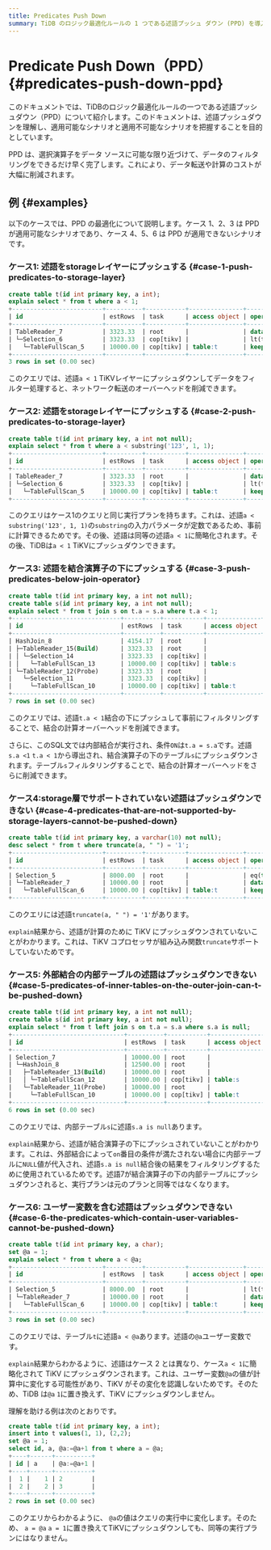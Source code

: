 ```yaml
---
title: Predicates Push Down
summary: TiDB のロジック最適化ルールの 1 つである述語プッシュ ダウン (PPD) を導入します。
---
```


# Predicate Push Down（PPD） {#predicates-push-down-ppd}

このドキュメントでは、TiDBのロジック最適化ルールの一つである述語プッシュダウン（PPD）について紹介します。このドキュメントは、述語プッシュダウンを理解し、適用可能なシナリオと適用不可能なシナリオを把握することを目的としています。

PPD は、選択演算子をデータ ソースに可能な限り近づけて、データのフィルタリングをできるだけ早く完了します。これにより、データ転送や計算のコストが大幅に削減されます。

## 例 {#examples}

以下のケースでは、PPD の最適化について説明します。ケース 1、2、3 は PPD が適用可能なシナリオであり、ケース 4、5、6 は PPD が適用できないシナリオです。

### ケース1: 述語をstorageレイヤーにプッシュする {#case-1-push-predicates-to-storage-layer}

```sql
create table t(id int primary key, a int);
explain select * from t where a < 1;
+-------------------------+----------+-----------+---------------+--------------------------------+
| id                      | estRows  | task      | access object | operator info                  |
+-------------------------+----------+-----------+---------------+--------------------------------+
| TableReader_7           | 3323.33  | root      |               | data:Selection_6               |
| └─Selection_6           | 3323.33  | cop[tikv] |               | lt(test.t.a, 1)                |
|   └─TableFullScan_5     | 10000.00 | cop[tikv] | table:t       | keep order:false, stats:pseudo |
+-------------------------+----------+-----------+---------------+--------------------------------+
3 rows in set (0.00 sec)
```

このクエリでは、述語`a < 1` TiKVレイヤーにプッシュダウンしてデータをフィルター処理すると、ネットワーク転送のオーバーヘッドを削減できます。

### ケース2: 述語をstorageレイヤーにプッシュする {#case-2-push-predicates-to-storage-layer}

```sql
create table t(id int primary key, a int not null);
explain select * from t where a < substring('123', 1, 1);
+-------------------------+----------+-----------+---------------+--------------------------------+
| id                      | estRows  | task      | access object | operator info                  |
+-------------------------+----------+-----------+---------------+--------------------------------+
| TableReader_7           | 3323.33  | root      |               | data:Selection_6               |
| └─Selection_6           | 3323.33  | cop[tikv] |               | lt(test.t.a, 1)                |
|   └─TableFullScan_5     | 10000.00 | cop[tikv] | table:t       | keep order:false, stats:pseudo |
+-------------------------+----------+-----------+---------------+--------------------------------+
```

このクエリはケース1のクエリと同じ実行プランを持ちます。これは、述語`a < substring('123', 1, 1)`の`substring`の入力パラメータが定数であるため、事前に計算できるためです。その後、述語は同等の述語`a < 1`に簡略化されます。その後、TiDBは`a < 1` TiKVにプッシュダウンできます。

### ケース3: 述語を結合演算子の下にプッシュする {#case-3-push-predicates-below-join-operator}

```sql
create table t(id int primary key, a int not null);
create table s(id int primary key, a int not null);
explain select * from t join s on t.a = s.a where t.a < 1;
+------------------------------+----------+-----------+---------------+--------------------------------------------+
| id                           | estRows  | task      | access object | operator info                              |
+------------------------------+----------+-----------+---------------+--------------------------------------------+
| HashJoin_8                   | 4154.17  | root      |               | inner join, equal:[eq(test.t.a, test.s.a)] |
| ├─TableReader_15(Build)      | 3323.33  | root      |               | data:Selection_14                          |
| │ └─Selection_14             | 3323.33  | cop[tikv] |               | lt(test.s.a, 1)                            |
| │   └─TableFullScan_13       | 10000.00 | cop[tikv] | table:s       | keep order:false, stats:pseudo             |
| └─TableReader_12(Probe)      | 3323.33  | root      |               | data:Selection_11                          |
|   └─Selection_11             | 3323.33  | cop[tikv] |               | lt(test.t.a, 1)                            |
|     └─TableFullScan_10       | 10000.00 | cop[tikv] | table:t       | keep order:false, stats:pseudo             |
+------------------------------+----------+-----------+---------------+--------------------------------------------+
7 rows in set (0.00 sec)
```

このクエリでは、述語`t.a < 1`結合の下にプッシュして事前にフィルタリングすることで、結合の計算オーバーヘッドを削減できます。

さらに、このSQL文では内部結合が実行され、条件`ON`は`t.a = s.a`です。述語`s.a <1` `t.a < 1`から導出され、結合演算子の下のテーブル`s`にプッシュダウンされます。テーブル`s`フィルタリングすることで、結合の計算オーバーヘッドをさらに削減できます。

### ケース4:storage層でサポートされていない述語はプッシュダウンできない {#case-4-predicates-that-are-not-supported-by-storage-layers-cannot-be-pushed-down}

```sql
create table t(id int primary key, a varchar(10) not null);
desc select * from t where truncate(a, " ") = '1';
+-------------------------+----------+-----------+---------------+---------------------------------------------------+
| id                      | estRows  | task      | access object | operator info                                     |
+-------------------------+----------+-----------+---------------+---------------------------------------------------+
| Selection_5             | 8000.00  | root      |               | eq(truncate(cast(test.t.a, double BINARY), 0), 1) |
| └─TableReader_7         | 10000.00 | root      |               | data:TableFullScan_6                              |
|   └─TableFullScan_6     | 10000.00 | cop[tikv] | table:t       | keep order:false, stats:pseudo                    |
+-------------------------+----------+-----------+---------------+---------------------------------------------------+
```

このクエリには述語`truncate(a, " ") = '1'`があります。

`explain`結果から、述語が計算のために TiKV にプッシュダウンされていないことがわかります。これは、TiKV コプロセッサが組み込み関数`truncate`サポートしていないためです。

### ケース5: 外部結合の内部テーブルの述語はプッシュダウンできない {#case-5-predicates-of-inner-tables-on-the-outer-join-can-t-be-pushed-down}

```sql
create table t(id int primary key, a int not null);
create table s(id int primary key, a int not null);
explain select * from t left join s on t.a = s.a where s.a is null;
+-------------------------------+----------+-----------+---------------+-------------------------------------------------+
| id                            | estRows  | task      | access object | operator info                                   |
+-------------------------------+----------+-----------+---------------+-------------------------------------------------+
| Selection_7                   | 10000.00 | root      |               | isnull(test.s.a)                                |
| └─HashJoin_8                  | 12500.00 | root      |               | left outer join, equal:[eq(test.t.a, test.s.a)] |
|   ├─TableReader_13(Build)     | 10000.00 | root      |               | data:TableFullScan_12                           |
|   │ └─TableFullScan_12        | 10000.00 | cop[tikv] | table:s       | keep order:false, stats:pseudo                  |
|   └─TableReader_11(Probe)     | 10000.00 | root      |               | data:TableFullScan_10                           |
|     └─TableFullScan_10        | 10000.00 | cop[tikv] | table:t       | keep order:false, stats:pseudo                  |
+-------------------------------+----------+-----------+---------------+-------------------------------------------------+
6 rows in set (0.00 sec)
```

このクエリでは、内部テーブル`s`に述語`s.a is null`あります。

`explain`結果から、述語が結合演算子の下にプッシュされていないことがわかります。これは、外部結合によって`on`番目の条件が満たされない場合に内部テーブルに`NULL`値が代入され、述語`s.a is null`結合後の結果をフィルタリングするために使用されているためです。述語7が結合演算子の下の内部テーブルにプッシュダウンされると、実行プランは元のプランと同等ではなくなります。

### ケース6: ユーザー変数を含む述語はプッシュダウンできない {#case-6-the-predicates-which-contain-user-variables-cannot-be-pushed-down}

```sql
create table t(id int primary key, a char);
set @a = 1;
explain select * from t where a < @a;
+-------------------------+----------+-----------+---------------+--------------------------------+
| id                      | estRows  | task      | access object | operator info                  |
+-------------------------+----------+-----------+---------------+--------------------------------+
| Selection_5             | 8000.00  | root      |               | lt(test.t.a, getvar("a"))      |
| └─TableReader_7         | 10000.00 | root      |               | data:TableFullScan_6           |
|   └─TableFullScan_6     | 10000.00 | cop[tikv] | table:t       | keep order:false, stats:pseudo |
+-------------------------+----------+-----------+---------------+--------------------------------+
3 rows in set (0.00 sec)
```

このクエリでは、テーブル`t`に述語`a < @a`あります。述語の`@a`ユーザー変数です。

`explain`結果からわかるように、述語はケース 2 とは異なり、ケース`a < 1`に簡略化されて TiKV にプッシュダウンされます。これは、ユーザー変数`@a`の値が計算中に変化する可能性があり、TiKV がその変化を認識しないためです。そのため、TiDB は`@a` `1`に置き換えず、TiKV にプッシュダウンしません。

理解を助ける例は次のとおりです。

```sql
create table t(id int primary key, a int);
insert into t values(1, 1), (2,2);
set @a = 1;
select id, a, @a:=@a+1 from t where a = @a;
+----+------+----------+
| id | a    | @a:=@a+1 |
+----+------+----------+
|  1 |    1 | 2        |
|  2 |    2 | 3        |
+----+------+----------+
2 rows in set (0.00 sec)
```

このクエリからわかるように、 `@a`の値はクエリの実行中に変化します。そのため、 `a = @a` `a = 1`に置き換えてTiKVにプッシュダウンしても、同等の実行プランにはなりません。
